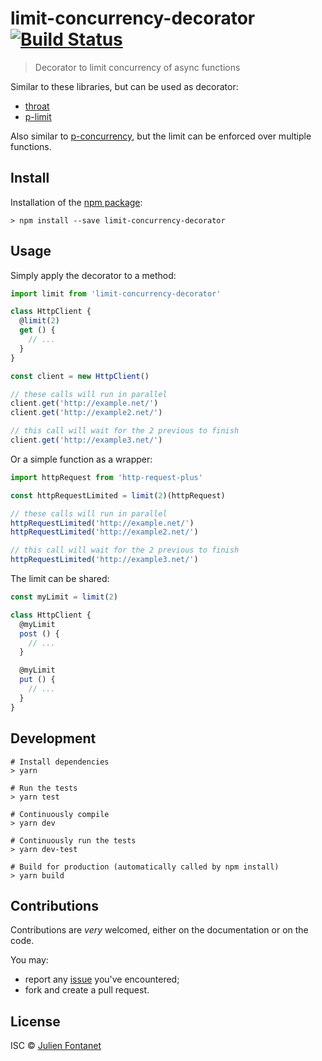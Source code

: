 # limit-concurrency-decorator [![Build Status](https://travis-ci.org/JsCommunity/limit-concurrency-decorator.png?branch=master)](https://travis-ci.org/JsCommunity/limit-concurrency-decorator)

> Decorator to limit concurrency of async functions

Similar to these libraries, but can be used as decorator:

- [throat](https://github.com/ForbesLindesay/throat)
- [p-limit](https://github.com/sindresorhus/p-limit)

Also similar to
[p-concurrency](https://github.com/kaelzhang/p-concurrency), but the
limit can be enforced over multiple functions.

## Install

Installation of the [npm package](https://npmjs.org/package/limit-concurrency-decorator):

```
> npm install --save limit-concurrency-decorator
```

## Usage

Simply apply the decorator to a method:

```js
import limit from 'limit-concurrency-decorator'

class HttpClient {
  @limit(2)
  get () {
    // ...
  }
}

const client = new HttpClient()

// these calls will run in parallel
client.get('http://example.net/')
client.get('http://example2.net/')

// this call will wait for the 2 previous to finish
client.get('http://example3.net/')
```

Or a simple function as a wrapper:

```js
import httpRequest from 'http-request-plus'

const httpRequestLimited = limit(2)(httpRequest)

// these calls will run in parallel
httpRequestLimited('http://example.net/')
httpRequestLimited('http://example2.net/')

// this call will wait for the 2 previous to finish
httpRequestLimited('http://example3.net/')
```

The limit can be shared:

```js
const myLimit = limit(2)

class HttpClient {
  @myLimit
  post () {
    // ...
  }

  @myLimit
  put () {
    // ...
  }
}
```

## Development

```
# Install dependencies
> yarn

# Run the tests
> yarn test

# Continuously compile
> yarn dev

# Continuously run the tests
> yarn dev-test

# Build for production (automatically called by npm install)
> yarn build
```

## Contributions

Contributions are *very* welcomed, either on the documentation or on
the code.

You may:

- report any [issue](https://github.com/JsCommunity/limit-concurrency-decorator/issues)
  you've encountered;
- fork and create a pull request.

## License

ISC © [Julien Fontanet](https://github.com/julien-f)
